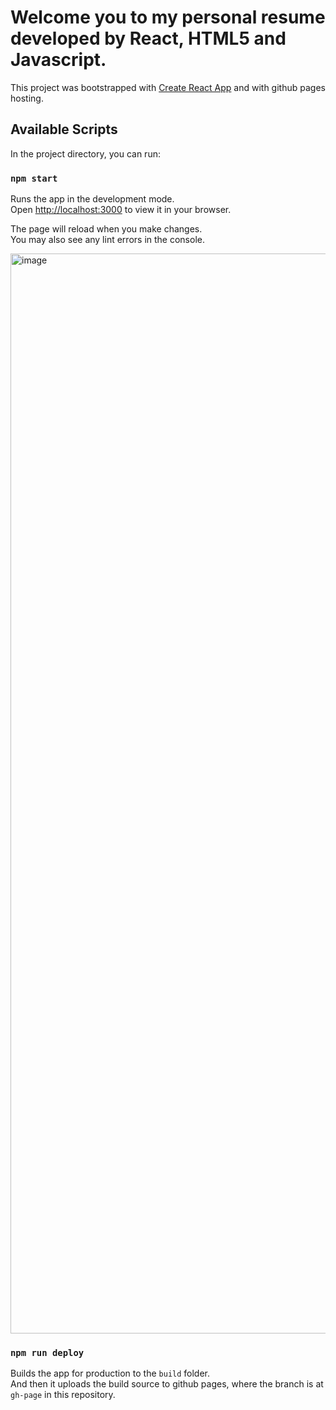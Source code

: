 # Welcome you to my personal resume developed by React, HTML5 and Javascript.

This project was bootstrapped with [Create React App](https://github.com/facebook/create-react-app) and with github pages hosting.

## Available Scripts

In the project directory, you can run:

### `npm start`

Runs the app in the development mode.\
Open [http://localhost:3000](http://localhost:3000) to view it in your browser.

The page will reload when you make changes.\
You may also see any lint errors in the console.

<img width="1728" alt="image" src="https://user-images.githubusercontent.com/74142532/158081972-f704f4aa-2893-451d-a980-6895ae414dad.png">

### `npm run deploy`

Builds the app for production to the `build` folder.\
And then it uploads the build source to github pages, where the branch is at `gh-page` in this repository.
